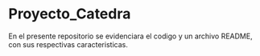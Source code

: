# Proyecto_Catedra
En el presente repositorio se evidenciara el codigo y un archivo README, con sus respectivas caracteristicas.
